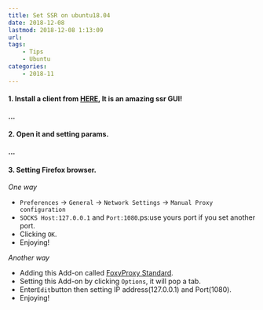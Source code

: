 ```yaml
---
title: Set SSR on ubuntu18.04
date: 2018-12-08
lastmod: 2018-12-08 1:13:09
url:
tags:
    - Tips  
    - Ubuntu
categories:
    - 2018-11
---
```

#### 1. Install a client from [HERE](https://github.com/erguottou520/electron-ssr), It is an amazing ssr GUI!
**...**
#### 2. Open it and setting params.
**...**
#### 3. Setting Firefox browser. 

*One way*       

- `Preferences` -> `General` -> `Network Settings` -> `Manual Proxy configuration`
- `SOCKS Host:127.0.0.1` and `Port:1080`.ps:use yours port if you set another port.
- Clicking `OK`.
- Enjoying!
     

*Another way*       

- Adding this Add-on called [FoxyProxy Standard](https://addons.mozilla.org/en-US/firefox/addon/foxyproxy-standard/).
- Setting this Add-on by clicking `Options`, it will pop a tab. 
- Enter`Edit`button then setting IP address(127.0.0.1) and Port(1080).
- Enjoying!
